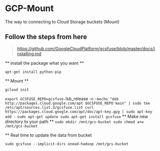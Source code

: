 # GCP-Mount
The way to connecting to Cloud Storage buckets (Mount)

## Follow the steps from here
>https://github.com/GoogleCloudPlatform/gcsfuse/blob/master/docs/installing.md

** Install the package what you want **

`apt-get install python-pip`

** Mount **

`gcloud init`

`export GCSFUSE_REPO=gcsfuse-`lsb_release -c -s`
echo "deb http://packages.cloud.google.com/apt $GCSFUSE_REPO main" | sudo tee /etc/apt/sources.list.d/gcsfuse.list
curl https://packages.cloud.google.com/apt/doc/apt-key.gpg | sudo apt-key add -
`
`
sudo apt-get update
sudo apt-get install gcsfuse
`
** Make new directory to your path **
`
sudo mkdir /mnt/gcs-bucket
sudo chmod a+w /mnt/gcs-bucket
`

** Real time to update the data from bucket  

`sudo gcsfuse --implicit-dirs onead-hadoop /mnt/gcs-bucket`
